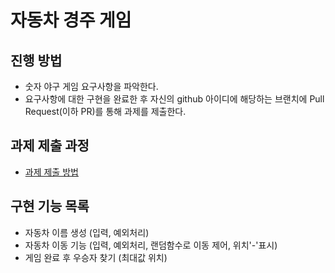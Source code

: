 # 자동차 경주 게임
## 진행 방법
* 숫자 야구 게임 요구사항을 파악한다.
* 요구사항에 대한 구현을 완료한 후 자신의 github 아이디에 해당하는 브랜치에 Pull Request(이하 PR)를 통해 과제를 제출한다.

## 과제 제출 과정
* [과제 제출 방법](https://github.com/next-step/nextstep-docs/tree/master/precourse)

## 구현 기능 목록
* 자동차 이름 생성 (입력, 예외처리)
* 자동차 이동 기능 (입력, 예외처리, 랜덤함수로 이동 제어, 위치'-'표시)
* 게임 완료 후 우승자 찾기 (최대값 위치)